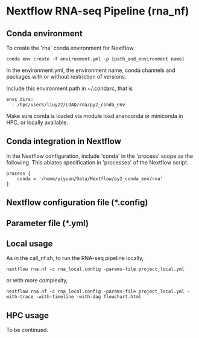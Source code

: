 # Nextflow RNA-seq Pipeline (rna_nf)

## Conda environment
To create the 'rna' conda environment for Nextflow
```
conda env create -f environment.yml -p [path_and_environment name]
```
In the environment.yml, the environment name, conda channels and packages with or without restriction of versions.

Include this environment path in ~/.condarc, that is
```
envs_dirs:
  - /hpc/users/liuy22/LOAD/rna/py2_conda_env
```
Make sure conda is loaded via module load ananconda or miniconda in HPC, or locally available.

## Conda integration in Nextflow
In the Nextflow configuration, include 'conda' in the 'process' scope as the following. This ablates specification in 'processes' of the Nextflow script.
```
process {
	conda = '/home/yiyuan/Data/Nextflow/py2_conda_env/rna'
}
```

## Nextflow configuration file (*.config)

## Parameter file (*.yml)

## Local usage
As in the call_nf.sh, to run the RNA-seq pipeline locally,
```
nextflow rna.nf -c rna_local.config -params-file project_local.yml
```
or with more complexity,

```
nextflow rna.nf -c rna_local.config -params-file project_local.yml -with-trace -with-timeline -with-dag flowchart.html
```

## HPC usage
To be continued.

